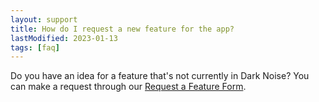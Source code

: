 ```yaml
---
layout: support
title: How do I request a new feature for the app?
lastModified: 2023-01-13
tags: [faq]
---
```


Do you have an idea for a feature that's not currently in Dark Noise? You can make a request through our [Request a Feature Form](https://tally.so/r/wdEq4A).